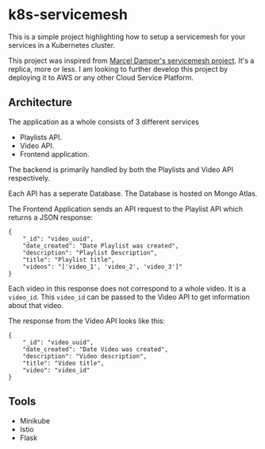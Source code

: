 # k8s-servicemesh

This is a simple project highlighting how to setup a servicemesh for your services in a Kubernetes cluster.

This project was inspired from [Marcel Damper's servicemesh project](https://github.com/marcel-dempers/docker-development-youtube-series/blob/master/kubernetes/servicemesh/introduction.md). It's a replica, more or less. I am looking to further develop this project by deploying it to AWS or any other Cloud Service Platform. 









## Architecture

The application as a whole consists of 3 different services
* Playlists API.
* Video API.
* Frontend application. 

The backend is primarily handled by both the Playlists and Video API respectively. 

Each API has a seperate Database. The Database is hosted on Mongo Atlas. 

The Frontend Application sends an API request to the Playlist API which returns a JSON response:
```
{
    "_id": "video_uuid",
    "date_created": "Date Playlist was created",
    "description": "Playlist Description",
    "title": "Playlist title",
    "videos": "['video_1', 'video_2', 'video_3']"
}
```

Each video in this response does not correspond to a whole video. It is a ```video_id```. 
This ```video_id``` can be passed to the Video API to get information about that video.

The response from the Video API looks like this: 
```
{
    "_id": "video_uuid",
    "date_created": "Date Video was created",
    "description": "Video description",
    "title": "Video title",
    "video": "video_id"
}
```

[//]: # (Add architecture image)


## Tools
* Minikube
* Istio
* Flask

